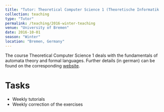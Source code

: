 ```yaml
---
title: "Tutor: Theoretical Computer Science 1 (Theoretische Informatik 1)"
collection: teaching
type: "Tutor"
permalink: /teaching/2016-winter-teaching
venue: "University of Bremen"
date: 2016-10-01
season: "Winter"
location: "Bremen, Germany"
---
```


The course Theoretical Computer Science 1 deals with the fundamentals of automata theory and formal languages. Further details (in german) can be found on the corresponding [website](http://www.informatik.uni-bremen.de/tdki/lehre/ws16/theoinf/).

Tasks
======

- Weekly tutorials
- Weekly correction of the exercises